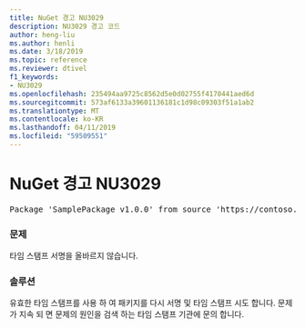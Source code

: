 ```yaml
---
title: NuGet 경고 NU3029
description: NU3029 경고 코드
author: heng-liu
ms.author: henli
ms.date: 3/18/2019
ms.topic: reference
ms.reviewer: dtivel
f1_keywords:
- NU3029
ms.openlocfilehash: 235494aa9725c8562d5e0d02755f4170441aed6d
ms.sourcegitcommit: 573af6133a39601136181c1d98c09303f51a1ab2
ms.translationtype: MT
ms.contentlocale: ko-KR
ms.lasthandoff: 04/11/2019
ms.locfileid: "59509551"
---
```

# <a name="nuget-warning-nu3029"></a>NuGet 경고 NU3029

<pre>Package 'SamplePackage v1.0.0' from source 'https://contoso.com/index.json': The timestamp signature is invalid.</pre>

### <a name="issue"></a>문제

타임 스탬프 서명을 올바르지 않습니다.


### <a name="solution"></a>솔루션

유효한 타임 스탬프를 사용 하 여 패키지를 다시 서명 및 타임 스탬프 시도 합니다. 문제가 지속 되 면 문제의 원인을 검색 하는 타임 스탬프 기관에 문의 합니다.